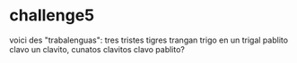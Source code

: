 # challenge5
voici des "trabalenguas":
tres tristes tigres trangan trigo en un trigal
pablito clavo un clavito, cunatos clavitos clavo pablito?
